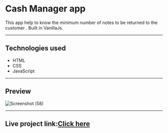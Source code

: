 # Cash Manager app
This app help to know the minimum number of notes to be returned to the customer . Built in VanillaJs.

---
## Technologies used
- HTML
- CSS
- JavaScript
---
## Preview
![Screenshot (58)](https://user-images.githubusercontent.com/78811462/135029618-8682cb27-f76f-4f2a-b6df-8f435c0fe61b.png)

---
## Live project link:[Click here](https://yjx8j.csb.app/)
